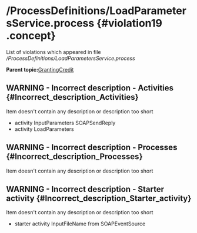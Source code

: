 # /ProcessDefinitions/LoadParametersService.process {#violation19 .concept}

List of violations which appeared in file */ProcessDefinitions/LoadParametersService.process*

**Parent topic:**[GrantingCredit](../../../../../../modules/demo_Enterprise/dita/qa/projects/GrantingCredit.md)

## WARNING - Incorrect description - Activities {#Incorrect_description_Activities}

Item doesn't contain any description or description too short

-   activity InputParameters SOAPSendReply
-   activity LoadParameters

## WARNING - Incorrect description - Processes {#Incorrect_description_Processes}

Item doesn't contain any description or description too short

## WARNING - Incorrect description - Starter activity {#Incorrect_description_Starter_activity}

Item doesn't contain any description or description too short

-   starter activity InputFileName from SOAPEventSource

